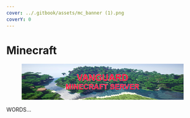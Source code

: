 ```yaml
---
cover: ../.gitbook/assets/mc_banner (1).png
coverY: 0
---
```


# Minecraft

<figure><img src="../.gitbook/assets/mc_banner (1).png" alt=""><figcaption></figcaption></figure>

WORDS...
